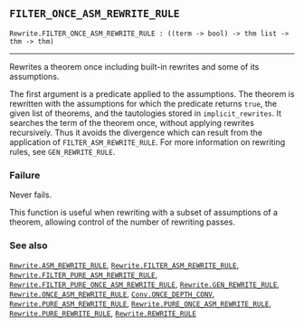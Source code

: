 ## `FILTER_ONCE_ASM_REWRITE_RULE`

``` hol4
Rewrite.FILTER_ONCE_ASM_REWRITE_RULE : ((term -> bool) -> thm list -> thm -> thm)
```

------------------------------------------------------------------------

Rewrites a theorem once including built-in rewrites and some of its
assumptions.

The first argument is a predicate applied to the assumptions. The
theorem is rewritten with the assumptions for which the predicate
returns `true`, the given list of theorems, and the tautologies stored
in `implicit_rewrites`. It searches the term of the theorem once,
without applying rewrites recursively. Thus it avoids the divergence
which can result from the application of `FILTER_ASM_REWRITE_RULE`. For
more information on rewriting rules, see `GEN_REWRITE_RULE`.

### Failure

Never fails.

This function is useful when rewriting with a subset of assumptions of a
theorem, allowing control of the number of rewriting passes.

### See also

[`Rewrite.ASM_REWRITE_RULE`](#Rewrite.ASM_REWRITE_RULE),
[`Rewrite.FILTER_ASM_REWRITE_RULE`](#Rewrite.FILTER_ASM_REWRITE_RULE),
[`Rewrite.FILTER_PURE_ASM_REWRITE_RULE`](#Rewrite.FILTER_PURE_ASM_REWRITE_RULE),
[`Rewrite.FILTER_PURE_ONCE_ASM_REWRITE_RULE`](#Rewrite.FILTER_PURE_ONCE_ASM_REWRITE_RULE),
[`Rewrite.GEN_REWRITE_RULE`](#Rewrite.GEN_REWRITE_RULE),
[`Rewrite.ONCE_ASM_REWRITE_RULE`](#Rewrite.ONCE_ASM_REWRITE_RULE),
[`Conv.ONCE_DEPTH_CONV`](#Conv.ONCE_DEPTH_CONV),
[`Rewrite.PURE_ASM_REWRITE_RULE`](#Rewrite.PURE_ASM_REWRITE_RULE),
[`Rewrite.PURE_ONCE_ASM_REWRITE_RULE`](#Rewrite.PURE_ONCE_ASM_REWRITE_RULE),
[`Rewrite.PURE_REWRITE_RULE`](#Rewrite.PURE_REWRITE_RULE),
[`Rewrite.REWRITE_RULE`](#Rewrite.REWRITE_RULE)
